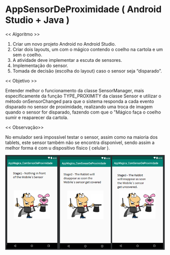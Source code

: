 # AppSensorDeProximidade ( Android Studio + Java )

<< Algoritmo >>

1. Criar um novo projeto Android no Android Studio.
2. Criar dois layouts, um com o mágico contendo o coelho na cartola e um sem o coelho.
3. A atividade deve implementar a escuta de sensores.
4. Implementação do sensor.
5. Tomada de decisão (escolha do layout) caso o sensor seja “disparado”.


<< Objetivo >>

Entender melhor o funcionamento da classe SensorManager, mais especificamente da função TYPE_PROXIMITY da classe Sensor e utilizar o método onSensorChanged para que o sistema responda a cada evento disparado no sensor de proximidade, realizando uma troca de imagem quando o sensor for disparado, fazendo com que o "Mágico faça o coelho sumir e reaparecer da cartola.


<< Observação>>

No emulador será impossível testar o sensor, assim como na maioria dos tablets, este sensor também não se encontra disponível, sendo assim a melhor forma é com u disposítivo físico ( celular ).

![Telas da Aplicação](https://github.com/RomuloBianchin/AppSensorDeProximidade/blob/master/TelasAppSensor.png)



